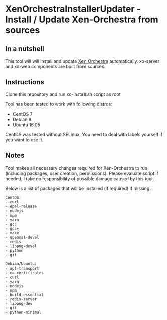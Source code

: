 # XenOrchestraInstallerUpdater - Install / Update Xen-Orchestra from sources

## In a nutshell

This tool will will install and update [Xen Orchestra](https://xen-orchestra.com/#!/) automatically. xo-server and xo-web components are built from sources.

## Instructions

Clone this repository and run xo-install.sh script as root

Tool has been tested to work with following distros:

- CentOS 7
- Debian 8
- Ubuntu 16.05

CentOS was tested without SELinux. You need to deal with labels yourself if you want to use it.

## Notes

Tool makes all necessary changes required for Xen-Orchestra to run (including packages, user creation, permissions). Please evaluate script if needed.
I take no responsibility of possible damage caused by this tool.

Below is a list of packages that will be installed (if required) if missing.

```
CentOS:
- curl
- epel-release
- nodejs
- npm
- yarn
- gcc
- gcc+
- make
- openssl-devel
- redis
- libpng-devel
- python
- git

Debian/Ubuntu:
- apt-transport
- ca-certificates
- curl
- yarn
- nodejs
- npm
- build-essential
- redis-server
- libpng-dev
- git
- python-minimal
```
